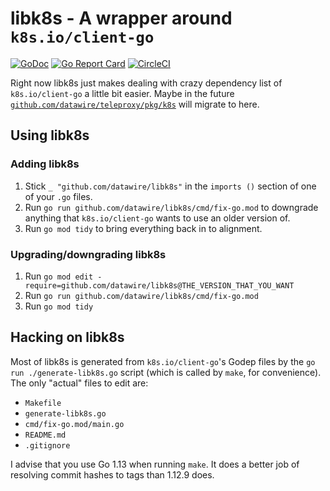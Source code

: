 # libk8s - A wrapper around `k8s.io/client-go`

[![GoDoc](https://godoc.org/github.com/datawire/libk8s?status.svg)](https://godoc.org/github.com/datawire/libk8s)
[![Go Report Card](https://goreportcard.com/badge/github.com/datawire/libk8s)](https://goreportcard.com/report/github.com/datawire/libk8s)
[![CircleCI](https://circleci.com/gh/datawire/libk8s.svg)](https://circleci.com/gh/datawire/libk8s)

Right now libk8s just makes dealing with crazy dependency list of
`k8s.io/client-go` a little bit easier.  Maybe in the future
[`github.com/datawire/teleproxy/pkg/k8s`][] will migrate to here.

[`github.com/datawire/teleproxy/pkg/k8s`]: https://godoc.org/github.com/datawire/teleproxy/pkg/k8s

## Using libk8s

### Adding libk8s

 1. Stick `_ "github.com/datawire/libk8s"` in the `imports ()`
    section of one of your `.go` files.
 2. Run `go run github.com/datawire/libk8s/cmd/fix-go.mod` to
    downgrade anything that `k8s.io/client-go` wants to use an older
    version of.
 3. Run `go mod tidy` to bring everything back in to alignment.

### Upgrading/downgrading libk8s

 1. Run `go mod edit -require=github.com/datawire/libk8s@THE_VERSION_THAT_YOU_WANT`
 2. Run `go run github.com/datawire/libk8s/cmd/fix-go.mod`
 3. Run `go mod tidy`

## Hacking on libk8s

Most of libk8s is generated from `k8s.io/client-go`'s Godep files by
the `go run ./generate-libk8s.go` script (which is called by `make`,
for convenience).  The only "actual" files to edit are:

 - `Makefile`
 - `generate-libk8s.go`
 - `cmd/fix-go.mod/main.go`
 - `README.md`
 - `.gitignore`

I advise that you use Go 1.13 when running `make`.  It does a better
job of resolving commit hashes to tags than 1.12.9 does.
